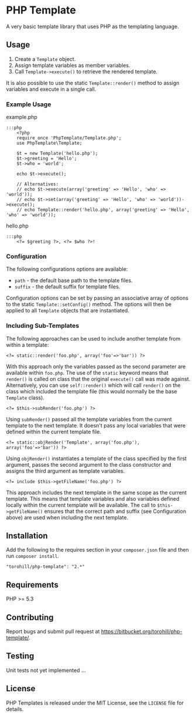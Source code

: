 # PHP Template

A very basic template library that uses PHP as the templating language.


## Usage

1. Create a `Template` object.
1. Assign template variables as member variables.
1. Call `Template->execute()` to retrieve the rendered template.

It is also possible to use the static `Template::render()` method to assign variables and execute in a single call.


###  Example Usage

example.php

	:::php
		<?php
		require_once 'PhpTemplate/Template.php';
		use PhpTemplate\Template;

		$t = new Template('hello.php');
		$t->greeting = 'Hello';
		$t->who = 'world';

		echo $t->execute();

		// Alternatives:
		// echo $t->execute(array('greeting' => 'Hello', 'who' => 'world'));
		// echo $t->set(array('greeting' => 'Hello', 'who' => 'world'))->execute();
		// echo Template::render('hello.php', array('greeting' => 'Hello', 'who' => 'world'));

hello.php

	:::php
		<?= $greeting ?>, <?= $who ?>!

### Configuration

The following configurations options are available:

* `path` - the default base path to the template files.
* `suffix` - the default suffix for template files.

Configuration options can be set by passing an associative array of options to the static `Template::setConfig()` method. The options will then be applied to all `Template` objects that are instantiated.

### Including Sub-Templates

The following approaches can be used to include another template from within a template:

	<?= static::render('foo.php', array('foo'=>'bar')) ?>

With this approach only the variables passed as the second parameter are available within `foo.php`. The use of the `static` keyword means that `render()` is called on class that the original `execute()` call was made against. Alternatively, you can use `self::render()` which will call `render()` on the class which included the template file (this would normally be the base `Template` class).

	<?= $this->subRender('foo.php') ?>

Using `subRender()` passed all the template variables from the current template to the next template. It doesn't pass any local variables that were defined within the current template file. 

	<?= static::objRender('Template', array('foo.php'), array('foo'=>'bar')) ?>

Using `objRender()` instantiates a template of the class specified by the first argument, passes the second argument to the class constructor and assigns the third argument as template variables.

	<?= include $this->getFileName('foo.php') ?>

This approach includes the next template in the same scope as the current template. This means that template variables and also variables defined locally within the current template will be available. The call to `$this->getFileName()` ensures that the correct path and suffix (see Configuration above) are used when including the next template.


## Installation

Add the following to the requires section in your `composer.json` file and then run `composer install`.

	"torohill/php-template": "2.*"


## Requirements

PHP >= 5.3


## Contributing

Report bugs and submit pull request at <https://bitbucket.org/torohill/php-template/>.


## Testing

Unit tests not yet implemented ...


## License

PHP Templates is released under the MIT License, see the `LICENSE` file for details.
